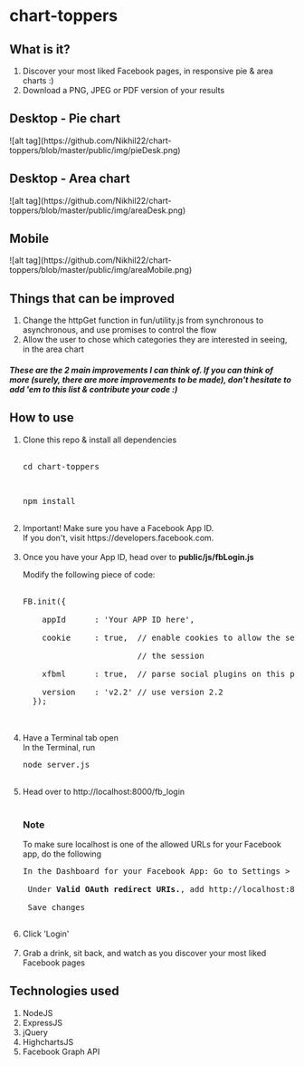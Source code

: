 <h1>chart-toppers</h1>

<h2>What is it?</h2>

<ol>
  <li>Discover your most liked Facebook pages, in responsive pie &amp; area charts :)</li>
  <li>Download a PNG, JPEG or PDF version of your results</li>
</ol>

<h2>Desktop - Pie chart</h2>
![alt tag](https://github.com/Nikhil22/chart-toppers/blob/master/public/img/pieDesk.png)

<h2>Desktop - Area chart</h2>
![alt tag](https://github.com/Nikhil22/chart-toppers/blob/master/public/img/areaDesk.png)

<h2>Mobile</h2>
![alt tag](https://github.com/Nikhil22/chart-toppers/blob/master/public/img/areaMobile.png)

<h2>Things that can be improved</h2>
<ol>
<li>Change the httpGet function in fun/utility.js from synchronous to asynchronous, and use promises to control the flow</li>
<li>Allow the user to chose which categories they are interested in seeing, in the area chart</li>
</ol>

<h5>These are the 2 main improvements I can think of. If you can think of more (surely, there are more improvements to be made), don't hesitate to add 'em to this list & contribute your code :) </h5>

<h2>How to use</h2>

<ol>
  <li>Clone this repo & install all dependencies</li> <br>
  <pre>cd chart-toppers</pre> <br>
  <pre>npm install</pre> <br>

  <li>Important! Make sure you have a Facebook App ID. <br> If you don't, visit https://developers.facebook.com.</li> <br>

  <li>
  Once you have your App ID, head over to <strong>public/js/fbLogin.js</strong> <br>

  Modify the following piece of code: <br> <br>

  <pre>FB.init({<br>
    appId      : 'Your APP ID here',<br>
    cookie     : true,  // enable cookies to allow the server to access<br>
                        // the session<br>
    xfbml      : true,  // parse social plugins on this page<br>
    version    : 'v2.2' // use version 2.2
  });</pre> <br> <br>
  </li>

   <li>
   Have a Terminal tab open <br>
   In the Terminal, run <pre>node server.js</pre>
   </li> <br>

   <li>Head over to http://localhost:8000/fb_login</li> <br>

   <h3>Note</h3> To make sure localhost is one of the allowed URLs for your Facebook app, do the following <br>

   <pre>In the Dashboard for your Facebook App: Go to Settings > Advanced <br> <br> Under <strong>Valid OAuth redirect URIs.</strong>, add http://localhost:8000/ <br> <br> Save changes
   </pre>

   <li>Click 'Login'</li> <br>
   <li>Grab a drink, sit back, and watch as you discover your most liked Facebook pages</li>
 </ol>

<h2>Technologies used</h2>

<ol>
  <li>NodeJS</li>
  <li>ExpressJS</li>
  <li>jQuery</li>
  <li>HighchartsJS</li>
  <li>Facebook Graph API</li>
</ol>
